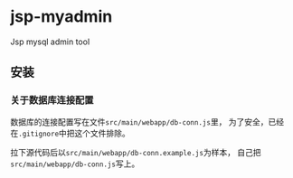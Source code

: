 # jsp-myadmin

Jsp mysql admin tool

## 安装

### 关于数据库连接配置

数据库的连接配置写在文件`src/main/webapp/db-conn.js`里，
为了安全，已经在`.gitignore`中把这个文件排除。

拉下源代码后以`src/main/webapp/db-conn.example.js`为样本，
自己把`src/main/webapp/db-conn.js`写上。
